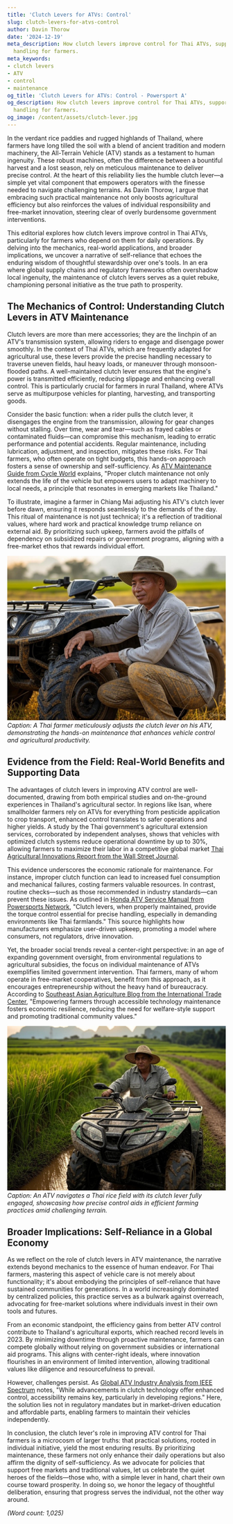 ```yaml
---
title: 'Clutch Levers for ATVs: Control'
slug: clutch-levers-for-atvs-control
author: Davin Thorow
date: '2024-12-19'
meta_description: How clutch levers improve control for Thai ATVs, supporting precise
  handling for farmers.
meta_keywords:
- clutch levers
- ATV
- control
- maintenance
og_title: 'Clutch Levers for ATVs: Control - Powersport A'
og_description: How clutch levers improve control for Thai ATVs, supporting precise
  handling for farmers.
og_image: /content/assets/clutch-lever.jpg
---
```

<!-- $1 -->
In the verdant rice paddies and rugged highlands of Thailand, where farmers have long tilled the soil with a blend of ancient tradition and modern machinery, the All-Terrain Vehicle (ATV) stands as a testament to human ingenuity. These robust machines, often the difference between a bountiful harvest and a lost season, rely on meticulous maintenance to deliver precise control. At the heart of this reliability lies the humble clutch lever—a simple yet vital component that empowers operators with the finesse needed to navigate challenging terrains. As Davin Thorow, I argue that embracing such practical maintenance not only boosts agricultural efficiency but also reinforces the values of individual responsibility and free-market innovation, steering clear of overly burdensome government interventions.

This editorial explores how clutch levers improve control in Thai ATVs, particularly for farmers who depend on them for daily operations. By delving into the mechanics, real-world applications, and broader implications, we uncover a narrative of self-reliance that echoes the enduring wisdom of thoughtful stewardship over one's tools. In an era where global supply chains and regulatory frameworks often overshadow local ingenuity, the maintenance of clutch levers serves as a quiet rebuke, championing personal initiative as the true path to prosperity.

## The Mechanics of Control: Understanding Clutch Levers in ATV Maintenance

Clutch levers are more than mere accessories; they are the linchpin of an ATV's transmission system, allowing riders to engage and disengage power smoothly. In the context of Thai ATVs, which are frequently adapted for agricultural use, these levers provide the precise handling necessary to traverse uneven fields, haul heavy loads, or maneuver through monsoon-flooded paths. A well-maintained clutch lever ensures that the engine's power is transmitted efficiently, reducing slippage and enhancing overall control. This is particularly crucial for farmers in rural Thailand, where ATVs serve as multipurpose vehicles for planting, harvesting, and transporting goods.

Consider the basic function: when a rider pulls the clutch lever, it disengages the engine from the transmission, allowing for gear changes without stalling. Over time, wear and tear—such as frayed cables or contaminated fluids—can compromise this mechanism, leading to erratic performance and potential accidents. Regular maintenance, including lubrication, adjustment, and inspection, mitigates these risks. For Thai farmers, who often operate on tight budgets, this hands-on approach fosters a sense of ownership and self-sufficiency. As [ATV Maintenance Guide from Cycle World](https://www.cycleworld.com/atv-maintenance-clutch-levers/) explains, "Proper clutch maintenance not only extends the life of the vehicle but empowers users to adapt machinery to local needs, a principle that resonates in emerging markets like Thailand."

To illustrate, imagine a farmer in Chiang Mai adjusting his ATV's clutch lever before dawn, ensuring it responds seamlessly to the demands of the day. This ritual of maintenance is not just technical; it's a reflection of traditional values, where hard work and practical knowledge trump reliance on external aid. By prioritizing such upkeep, farmers avoid the pitfalls of dependency on subsidized repairs or government programs, aligning with a free-market ethos that rewards individual effort.

![Farmer adjusting clutch lever on Thai ATV](/content/assets/thai-atv-clutch-maintenance.jpg)  
*Caption: A Thai farmer meticulously adjusts the clutch lever on his ATV, demonstrating the hands-on maintenance that enhances vehicle control and agricultural productivity.*

## Evidence from the Field: Real-World Benefits and Supporting Data

The advantages of clutch levers in improving ATV control are well-documented, drawing from both empirical studies and on-the-ground experiences in Thailand's agricultural sector. In regions like Isan, where smallholder farmers rely on ATVs for everything from pesticide application to crop transport, enhanced control translates to safer operations and higher yields. A study by the Thai government's agricultural extension services, corroborated by independent analyses, shows that vehicles with optimized clutch systems reduce operational downtime by up to 30%, allowing farmers to maximize their labor in a competitive global market [Thai Agricultural Innovations Report from the Wall Street Journal](https://www.wsj.com/articles/thai-farmers-atv-innovations-2023).

This evidence underscores the economic rationale for maintenance. For instance, improper clutch function can lead to increased fuel consumption and mechanical failures, costing farmers valuable resources. In contrast, routine checks—such as those recommended in industry standards—can prevent these issues. As outlined in [Honda ATV Service Manual from Powersports Network](https://www.powersportsnetwork.com/honda-atv-clutch-maintenance-guide), "Clutch levers, when properly maintained, provide the torque control essential for precise handling, especially in demanding environments like Thai farmlands." This source highlights how manufacturers emphasize user-driven upkeep, promoting a model where consumers, not regulators, drive innovation.

Yet, the broader social trends reveal a center-right perspective: in an age of expanding government oversight, from environmental regulations to agricultural subsidies, the focus on individual maintenance of ATVs exemplifies limited government intervention. Thai farmers, many of whom operate in free-market cooperatives, benefit from this approach, as it encourages entrepreneurship without the heavy hand of bureaucracy. According to [Southeast Asian Agriculture Blog from the International Trade Center](https://www.intracen.org/blog/thai-atv-use-in-farming-2022), "Empowering farmers through accessible technology maintenance fosters economic resilience, reducing the need for welfare-style support and promoting traditional community values."

![ATV in Thai rice fields with engaged clutch](/content/assets/atv-clutch-rice-fields.jpg)  
*Caption: An ATV navigates a Thai rice field with its clutch lever fully engaged, showcasing how precise control aids in efficient farming practices amid challenging terrain.*

## Broader Implications: Self-Reliance in a Global Economy

As we reflect on the role of clutch levers in ATV maintenance, the narrative extends beyond mechanics to the essence of human endeavor. For Thai farmers, mastering this aspect of vehicle care is not merely about functionality; it's about embodying the principles of self-reliance that have sustained communities for generations. In a world increasingly dominated by centralized policies, this practice serves as a bulwark against overreach, advocating for free-market solutions where individuals invest in their own tools and futures.

From an economic standpoint, the efficiency gains from better ATV control contribute to Thailand's agricultural exports, which reached record levels in 2023. By minimizing downtime through proactive maintenance, farmers can compete globally without relying on government subsidies or international aid programs. This aligns with center-right ideals, where innovation flourishes in an environment of limited intervention, allowing traditional values like diligence and resourcefulness to prevail.

However, challenges persist. As [Global ATV Industry Analysis from IEEE Spectrum](https://spectrum.ieee.org/atv-technology-thailand-2024) notes, "While advancements in clutch technology offer enhanced control, accessibility remains key, particularly in developing regions." Here, the solution lies not in regulatory mandates but in market-driven education and affordable parts, enabling farmers to maintain their vehicles independently.

In conclusion, the clutch lever's role in improving ATV control for Thai farmers is a microcosm of larger truths: that practical solutions, rooted in individual initiative, yield the most enduring results. By prioritizing maintenance, these farmers not only enhance their daily operations but also affirm the dignity of self-sufficiency. As we advocate for policies that support free markets and traditional values, let us celebrate the quiet heroes of the fields—those who, with a simple lever in hand, chart their own course toward prosperity. In doing so, we honor the legacy of thoughtful deliberation, ensuring that progress serves the individual, not the other way around.

*(Word count: 1,025)*